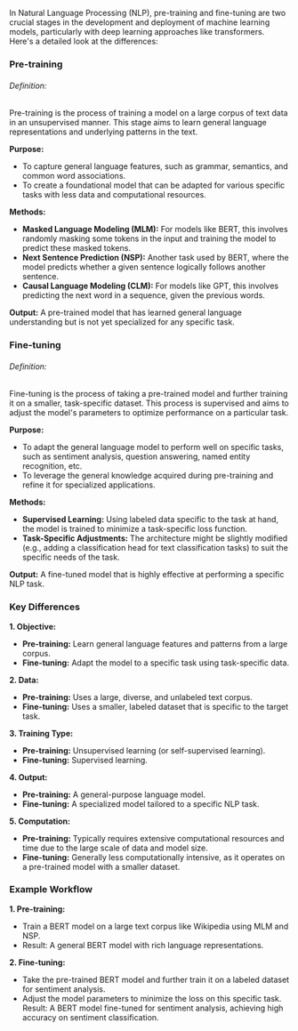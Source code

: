 In Natural Language Processing (NLP), pre-training and fine-tuning are two crucial stages in the development and deployment of machine learning models, particularly with deep learning approaches like transformers. Here's a detailed look at the differences:

### Pre-training

###### Definition:
Pre-training is the process of training a model on a large corpus of text data in an unsupervised manner. This stage aims to learn general language representations and underlying patterns in the text.

**Purpose:**

- To capture general language features, such as grammar, semantics, and common word associations.
- To create a foundational model that can be adapted for various specific tasks with less data and computational resources.

**Methods:**

- **Masked Language Modeling (MLM):** For models like BERT, this involves randomly masking some tokens in the input and training the model to predict these masked tokens.
- **Next Sentence Prediction (NSP):** Another task used by BERT, where the model predicts whether a given sentence logically follows another sentence.
- **Causal Language Modeling (CLM):** For models like GPT, this involves predicting the next word in a sequence, given the previous words.

**Output:**
A pre-trained model that has learned general language understanding but is not yet specialized for any specific task.

### Fine-tuning

###### Definition:
Fine-tuning is the process of taking a pre-trained model and further training it on a smaller, task-specific dataset. This process is supervised and aims to adjust the model's parameters to optimize performance on a particular task.

**Purpose:**

- To adapt the general language model to perform well on specific tasks, such as sentiment analysis, question answering, named entity recognition, etc.
- To leverage the general knowledge acquired during pre-training and refine it for specialized applications.

**Methods:**

- **Supervised Learning:** Using labeled data specific to the task at hand, the model is trained to minimize a task-specific loss function.
- **Task-Specific Adjustments:** The architecture might be slightly modified (e.g., adding a classification head for text classification tasks) to suit the specific needs of the task.

**Output:**
A fine-tuned model that is highly effective at performing a specific NLP task.

### Key Differences
**1. Objective:**

- **Pre-training:** Learn general language features and patterns from a large corpus.
- **Fine-tuning:** Adapt the model to a specific task using task-specific data.

**2. Data:**

- **Pre-training:** Uses a large, diverse, and unlabeled text corpus.
- **Fine-tuning:** Uses a smaller, labeled dataset that is specific to the target task.

**3. Training Type:**

- **Pre-training:** Unsupervised learning (or self-supervised learning).
- **Fine-tuning:** Supervised learning.

**4. Output:**

- **Pre-training:** A general-purpose language model.
- **Fine-tuning:** A specialized model tailored to a specific NLP task.

**5. Computation:**

- **Pre-training:** Typically requires extensive computational resources and time due to the large scale of data and model size.
- **Fine-tuning:** Generally less computationally intensive, as it operates on a pre-trained model with a smaller dataset.

### Example Workflow

**1. Pre-training:**

- Train a BERT model on a large text corpus like Wikipedia using MLM and NSP.
- Result: A general BERT model with rich language representations.

**2. Fine-tuning:**

- Take the pre-trained BERT model and further train it on a labeled dataset for sentiment analysis.
- Adjust the model parameters to minimize the loss on this specific task.
Result: A BERT model fine-tuned for sentiment analysis, achieving high accuracy on sentiment classification.
